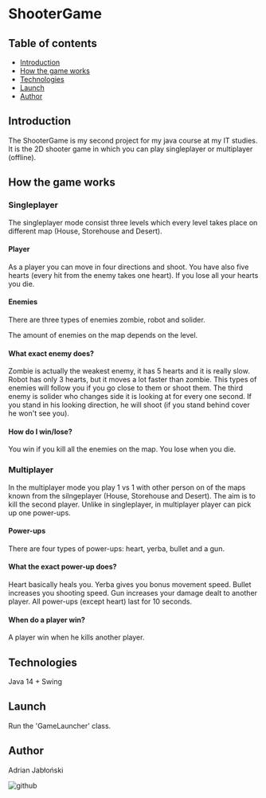 # ShooterGame

## Table of contents
* [Introduction](#Introduction)
* [How the game works](#how-the-game-works)
* [Technologies](#technologies)
* [Launch](#launch)
* [Author](#author)

## Introduction

The ShooterGame is my second project for my java course at my IT studies. It is the 2D shooter game in which you can play singleplayer or multiplayer (offline).

## How the game works

### Singleplayer

The singleplayer mode consist three levels which every level takes place on different map (House, Storehouse and Desert). 

#### Player

As a player you can move in four directions and shoot. You have also five hearts (every hit from the enemy takes one heart). If you lose all your hearts you die.

#### Enemies

There are three types of enemies zombie, robot and solider.

The amount of enemies on the map depends on the level.

#### What exact enemy does?

Zombie is actually the weakest enemy, it has 5 hearts and it is really slow. Robot has only 3 hearts, but it moves a lot faster than zombie. This types of enemies will follow you if you go close to them or shoot them. The third enemy is solider who changes side it is looking at for every one second. If you stand in his looking direction, he will shoot (if you stand behind cover he won't see you). 

#### How do I win/lose?

You win if you kill all the enemies on the map. You lose when you die.

### Multiplayer

In the multiplayer mode you play 1 vs 1 with other person on of the maps known from the silngeplayer (House, Storehouse and Desert). The aim is to kill the second player. Unlike in singleplayer, in multiplayer player can pick up one power-ups.

#### Power-ups

There are four types of power-ups: heart, yerba, bullet and a gun.

#### What the exact power-up does?

Heart basically heals you. Yerba gives you bonus movement speed. Bullet increases you shooting speed. Gun increases your damage dealt to another player. All power-ups (except heart) last for 10 seconds.

#### When do a player win?

A player win when he kills another player. 

## Technologies

Java 14 + Swing

## Launch 

Run the 'GameLauncher' class.

## Author

Adrian Jabłoński

![github](https://user-images.githubusercontent.com/73038429/108433589-82a41280-7246-11eb-9a33-a235339455aa.PNG)


